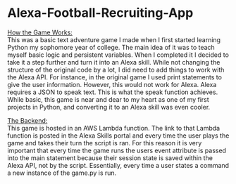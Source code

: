 # Alexa-Football-Recruiting-App
<u>How the Game Works:</u><br/>
This was a basic text adventure game I made when I first started learning Python my sophomore year of college. The main idea of it was to teach myself basic logic and persistent variables. When I completed it I decided to take it a step further and turn it into an Alexa skill. While not changing the structure of the original code by a lot, I did need to add things to work with the Alexa API. For instance, in the original game I used print statements to give the user information. However, this would not work for Alexa. Alexa requires a JSON to speak text. This is what the speak function achieves. While basic, this game is near and dear to my heart as one of my first projects in Python, and converting it to an Alexa skill was even cooler. <br/>

<u>The Backend:</u><br/>
This game is hosted in an AWS Lambda function. The link to that Lambda function is posted in the Alexa Skills portal and every time the user plays the game and takes their turn the script is ran. For this reason it is very important that every time the game runs the users event attribute is passed into the main statement because their session state is saved within the Alexa API, not by the script. Essentially, every time a user states a command a new instance of the game.py is run.

